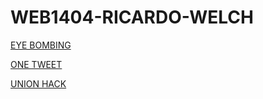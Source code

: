 # WEB1404-RICARDO-WELCH

[EYE BOMBING](https://github.com/TresFriends/EyeBombing)



[ONE TWEET](https://github.com/Dirtyart1/one-tweet-research)



[UNION HACK](https://github.com/Mhossain360/FLAG-3/blob/master/Presentation.md)
